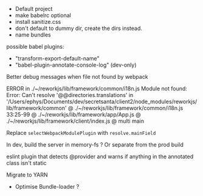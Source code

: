 - Default project
- make babelrc optional
- install sanitize.css
- don't default to dummy dir, create the dirs instead.
- name bundles

possible babel plugins:
- "transform-export-default-name"
- "babel-plugin-annotate-console-log" (dev-only)

Better debug messages when file not found by webpack

ERROR in ./~/reworkjs/lib/framework/common/i18n.js
Module not found: Error: Can't resolve '@@directories.translations' in '/Users/ephys/Documents/dev/secretsanta/client2/node_modules/reworkjs/lib/framework/common'
 @ ./~/reworkjs/lib/framework/common/i18n.js 33:25-99
 @ ./~/reworkjs/lib/framework/app/App.js
 @ ./~/reworkjs/lib/framework/client/index.js
 @ multi main

Replace `selectWebpackModulePlugin` with `resolve.mainField`

In dev, build the server in memory-fs ?
Or separate from the prod build

eslint plugin that detects @provider and warns if anything in the annotated class isn't static

Migrate to YARN

- Optimise Bundle-loader ?